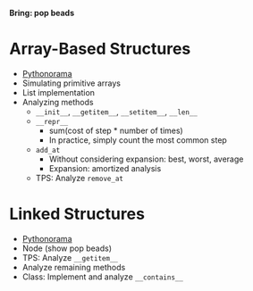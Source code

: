 **Bring: pop beads**

# Array-Based Structures
* [Pythonorama](https://github.com/alainkaegi/pythonorama/blob/main/data_structures/array_based.md)
* Simulating primitive arrays
* List implementation
* Analyzing methods
  * `__init__`, `__getitem__`, `__setitem__`, `__len__`
  * `__repr__`
    * sum(cost of step * number of times)
    * In practice, simply count the most common step
  * `add_at`
    * Without considering expansion: best, worst, average
    * Expansion: amortized analysis
  * TPS: Analyze `remove_at`

# Linked Structures
* [Pythonorama](https://github.com/alainkaegi/pythonorama/blob/main/data_structures/linked_lists.md)
* Node (show pop beads)
* TPS: Analyze `__getitem__`
* Analyze remaining methods
* Class: Implement and analyze `__contains__`
